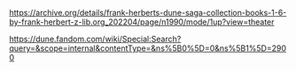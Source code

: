 https://archive.org/details/frank-herberts-dune-saga-collection-books-1-6-by-frank-herbert-z-lib.org_202204/page/n1990/mode/1up?view=theater

https://dune.fandom.com/wiki/Special:Search?query=&scope=internal&contentType=&ns%5B0%5D=0&ns%5B1%5D=2900
